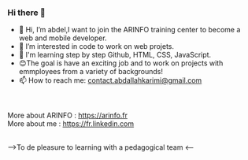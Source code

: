 ### Hi there 👋

- 🔭 Hi, I’m abdel,I want to join the ARINFO training center to become a web and mobile developer.
- 🌱 I’m interested in code to work on web projets.
- 👯 I'm learning step by step Github, HTML, CSS, JavaScript.
- 😊The goal is have an exciting job and to work on projects with emmployees from a variety of backgrounds!
- 📫 How to reach me: contact.abdallahkarimi@gmail.com

<br><br>
More about ARINFO : https://arinfo.fr  
More about me : https://fr.linkedin.com
<br><br>

-->To de pleasure to learning with a pedagogical team <--
